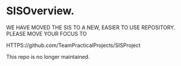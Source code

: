 # SISOverview.

WE HAVE MOVED THE SIS TO A NEW, EASIER TO USE REPOSITORY. PLEASE MOVE YOUR FOCUS TO

HTTPS://github.com/TeamPracticalProjects/SISProject

This repo is no longer maintained.

